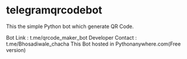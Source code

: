 # telegramqrcodebot

This the simple Python bot which generate QR Code.

Bot Link : t.me/qrcode_maker_bot
Developer Contact : t.me/Bhosadiwale_chacha
This Bot hosted in Pythonanywhere.com(Free version)
